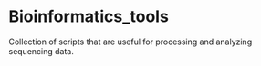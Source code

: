 # Bioinformatics_tools
Collection of scripts that are useful for processing and analyzing sequencing data.
